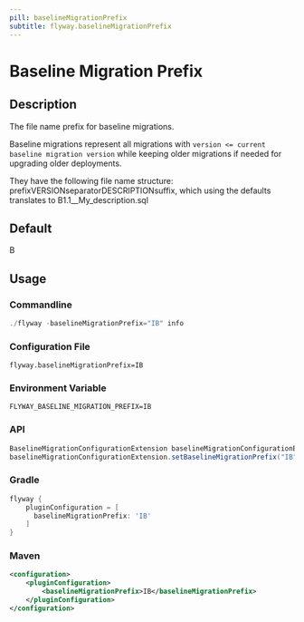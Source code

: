```yaml
---
pill: baselineMigrationPrefix
subtitle: flyway.baselineMigrationPrefix
---
```


# Baseline Migration Prefix

## Description
The file name prefix for baseline migrations.

Baseline migrations represent all migrations with `version <= current baseline migration version` while keeping older migrations if needed for upgrading older deployments.

They have the following file name structure: prefixVERSIONseparatorDESCRIPTIONsuffix, which using the defaults translates to B1.1__My_description.sql

## Default
B

## Usage

### Commandline
```powershell
./flyway -baselineMigrationPrefix="IB" info
```

### Configuration File
```properties
flyway.baselineMigrationPrefix=IB
```

### Environment Variable
```properties
FLYWAY_BASELINE_MIGRATION_PREFIX=IB
```

### API
```java
BaselineMigrationConfigurationExtension baselineMigrationConfigurationExtension = configuration.getPluginRegister().getPlugin(BaselineMigrationConfigurationExtension.class)
baselineMigrationConfigurationExtension.setBaselineMigrationPrefix("IB");
```

### Gradle
```groovy
flyway {
    pluginConfiguration = [
      baselineMigrationPrefix: 'IB'
    ]
}
```

### Maven
```xml
<configuration>
    <pluginConfiguration>
        <baselineMigrationPrefix>IB</baselineMigrationPrefix>
    </pluginConfiguration>
</configuration>
```
